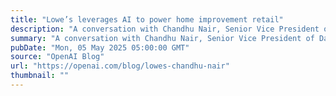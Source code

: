 ```yaml
---
title: "Lowe’s leverages AI to power home improvement retail"
description: "A conversation with Chandhu Nair, Senior Vice President of Data, AI, and Innovation."
summary: "A conversation with Chandhu Nair, Senior Vice President of Data, AI, and Innovation."
pubDate: "Mon, 05 May 2025 05:00:00 GMT"
source: "OpenAI Blog"
url: "https://openai.com/blog/lowes-chandhu-nair"
thumbnail: ""
---
```


